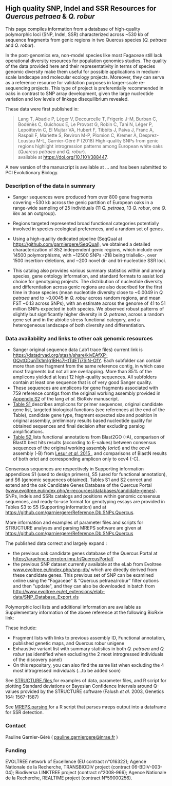 ## High quality SNP, Indel and SSR Resources for <i>Quercus petraea</i> & <i>Q. robur</i>

This page compiles information from a database of high-quality polymorphic loci (SNP, Indel, SSR) characterized across ~530 kb of sequence fragments from genic regions in two Quercus species (<i>Q. petraea</i> and <i>Q. robur</i>). 

In the post-genomics era, non-model species like most Fagaceae still lack operational diversity resources for population genomics studies. The quality of the data provided here and their representativity in terms of species genomic diversity make them useful for possible applications in medium-scale landscape  and molecular ecology projects. Moreover, they can serve as a reference resource for validation purposes in larger-scale re-sequencing projects. This type of project is preferentially recommended in oaks in contrast to SNP array development, given the large nucleotide variation and low levels of linkage disequilibrium revealed.

These data were first published in: <br/>

> Lang T, Abadie P, Léger V, Decourcelle T, Frigerio J-M, Burban C, Bodénès C, Guichoux E, Le Provost G, Robin C, Tani N, Léger P, Lepoittevin C, El Mujtar VA, Hubert F, Tibbits J, Paiva J, Franc A, Raspail F, Mariette S, Reviron M-P, Plomion C, Kremer A, Desprez-Loustau M-L, Garnier-Géré P (2018) High-quality SNPs from genic regions highlight introgression patterns among European white oaks (<i>Quercus petraea</i> and <i>Q. robur</i>).
<br /> available at  https://doi.org/10.1101/388447.

A new version of the manuscript is available at ... and has been submitted to PCI Evolutionary Biology.

### Description of the data in summary

* Sanger sequences were produced from over 800 gene fragments covering ~530 kb across the genic partition of European oaks in a range-wide sampling of 25 individuals (11 <i>Q. petraea</i>, 13 <i>Q. robur</i>, one <i>Q. ilex</i> as an outgroup). 

* Regions targeted represented broad functional categories potentially involved in species ecological preferences, and a random set of genes.

* Using a high-quality dedicated pipeline (SeqQual at https://github.com/garniergere/SeqQual), we obtained a detailed characterization of 852 independent genic regions, which include over 14500 polymorphisms, with ~12500 SNPs -218 being triallelic-, over 1500 insertion-deletions, and ~200 novel di- and tri-nucleotide SSR loci. 

* This catalog also provides various summary statistics within and among species, gene ontology information, and standard formats to assist loci choice for genotyping projects. The distribution of nucleotide diversity and differentiation across genic regions are also described for the first time in those species (mean nucleotide diversity close to ~0.0049 in <i>Q. petraea</i> and to ~0.0045 in <i>Q. robur</i> across random regions, and mean FST ~0.13 across SNPs), with an estimate across the genome of 41 to 51 million SNPs expected in both species. We observed robust patterns of slightly but significantly higher diversity in <i>Q. petraea</i>, across a random gene set and in the abiotic stress functional category, and a heterogeneous landscape of both diversity and differentiation. 

### Data availability and links to other oak genomic resources

* Sanger original sequence data (.ab1 trace files) current link is https://datadryad.org/stash/share/klvEAfXP-GQytODunTk1m1g1BHc7HtTdETj7SlN-OfY. Each subfolder can contain more than one fragment from the same reference contig, in which case most
fragments but not all are overlapping. More than 85% of the amplicons yielded at least 12 high-quality sequences. All subfolders contain at least one sequence that is of very good Sanger quality. 
* These sequences are amplicons for gene fragments associated with 759 reference contigs from the original working assembly provided in <A HREF="Appendix.S2"> Appendix S2</A> of the lang <i>et al.</i> BioRxiv manuscript. 
* <A HREF="Tables.S1.to.S5"> Table S1 </A> describes amplicons for primer sequences, original candidate gene list, targeted biological functions (see references at the end of the Table), candidate gene type, fragment expected size and position in original assembly, preliminary results based nucleotide quality for obtained sequences and final decision after excluding paralog amplifications.
* <A HREF="Tables.S1.to.S5"> Table S2 </A> lists functional annotations from Blast2GO (-A), comparison of BlastX best hits results (according to E-values) between consensus sequences of the original working assembly (<i>orict</i>) and the <i>ocv4</i> assembly (-B) from <A HREF="https://bmcgenomics.biomedcentral.com/articles/10.1186/s12864-015-1331-9"> Lesur <i>et al.</i> 2015 </A>, and comparisons of BlastN results of both orict and corresponding amplicon only to ocv4 (-C). 

Consensus sequences are respectively in Supporting information appendices S1 (used to design primers), S5 (used for functional annotation), and S6 (genomic sequences obtained). Tables S1 and S2 correct and extend and the oak Candidate Genes Database of the Quercus Portal (www.evoltree.eu/index.php/e-recources/databases/candidate-genes). SNPs, indels and SSRs catalogs and positions within genomic consensus sequences, and ready-to-use format for genotyping essays are provided in Tables S3 to S5 (Supporting information) and at https://github.com/garniergere/Reference.Db.SNPs.Quercus. 


More information and examples of parameter files and scripts for STRUCTURE analyses and parsing MREPS software are given at https://github.com/garniergere/Reference.Db.SNPs.Quercus





The published data correct and largely expand :
* the previous oak candidate genes database of the Quercus Portal at https://arachne.pierroton.inra.fr/QuercusPortal/
* the previous SNP dataset currently available at the eLab from Evoltree www.evoltree.eu/index.php/snp-db/ which are directly derived from these candidate genes. This previous set of SNP can be examined online using the "Fagaceae" & "Quercus petraea/robur" filter options and then "update", and they can also be downloaded in batch from http://www.evoltree.eu/et_extensions/elab-data/SNP_Database_Export.xls

Polymorphic loci lists and additional information are available as Supplementary information of the above reference at the following BioRxiv link:

These include:
* Fragment lists with links to previous assembly ID, Functional annotation, published genetic maps, and Quercus robur unigene
* Exhaustive variant list with summary statistics in both <i>Q. petraea</i> and <i>Q. robur</i> (as identified when excluding the 2 most introgressed individuals of the discovery panel)
* On this repositary, you can also find the same list when excluding the 4 most introgressed individuals (...to be added soon)

See <A HREF="STRUCTURE.files"> STRUCTURE.files </A> for examples of data, parameter files, and R script for plotting Standard deviations or Bayesian Confidence Intervals around Q-values provided by the STRUCTURE software (Falush <i>et al.</i> 2003, Genetics 164: 1567-1587)

See <A HREF="MREPS.parsing"> MREPS.parsing </A> for a R script that parses mreps output into a dataframe for SSR detection.

### Contact 
Pauline Garnier-Géré ( pauline.garniergere@inrae.fr )

### Funding

EVOLTREE network of Excellence (EU contract n°016322); Agence Nationale de la Recherche, TRANSBIODIV project (contract 06-BDIV-003-04); Biodiversa LINKTREE project (contract n°2008-966); Agence Nationale de la Recherche, REALTIME project (contract N°59000256).
